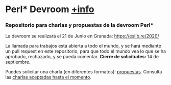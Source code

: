 # Perl* Devroom [+info](https://propuestas.eslib.re/2020/salas/perl-raku-otros-scripting)

### Repositorio para charlas y propuestas de la devroom Perl*

La devroom se realizará el 21 de Junio en Granada: https://eslib.re/2020/

La llamada para trabajos está abierta a todo el mundo, y se hará mediante un pull request en este repositorio, para que todo el mundo vea lo que se ha aprobado, rechazado, y se pueda comentar. **Cierre de solicitudes:** 14 de septiembre.

Puedes solicitar una charla (en diferentes formatos): [propuestas](propuestas). Consulta las [charlas aceptadas hasta el momento](propuestas/README.md).


